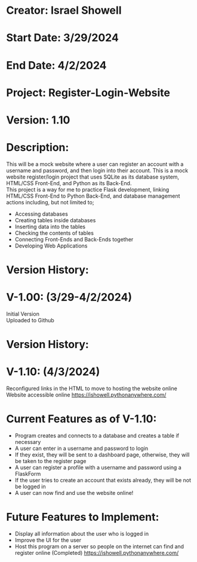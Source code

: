 # Creator: Israel Showell
# Start Date: 3/29/2024
# End Date: 4/2/2024
# Project: Register-Login-Website
# Version: 1.10

# Description:
This will be a mock website where a user can register an account with a username and password, and then login into their account.
This is a mock website register/login project that uses SQLite as its database system, HTML/CSS Front-End, and Python as its Back-End. <br>
This project is a way for me to practice Flask development, linking HTML/CSS Front-End to Python Back-End,
and database management actions including, but not limited to; 

- Accessing databases 
- Creating tables inside databases 
- Inserting data into the tables 
- Checking the contents of tables
- Connecting Front-Ends and Back-Ends together
- Developing Web Applications

# Version History:
# V-1.00: (3/29-4/2/2024)
Initial Version <br>
Uploaded to Github

# Version History:
# V-1.10: (4/3/2024)
Reconfigured links in the HTML to move to hosting the website online <br>
Website accessible online
https://ishowell.pythonanywhere.com/

# Current Features as of V-1.10:
- Program creates and connects to a database and creates a table if necessary
- A user can enter in a username and password to login 
- If they exist, they will be sent to a dashboard page, otherwise, they will be taken to the register page
- A user can register a profile with a username and password using a FlaskForm
- If the user tries to create an account that exists already, they will be not be logged in
- A user can now find and use the website online!

# Future Features to Implement:
- Display all information about the user who is logged in
- Improve the UI for the user
- Host this program on a server so people on the internet can find and register online (Completed)
https://ishowell.pythonanywhere.com/



